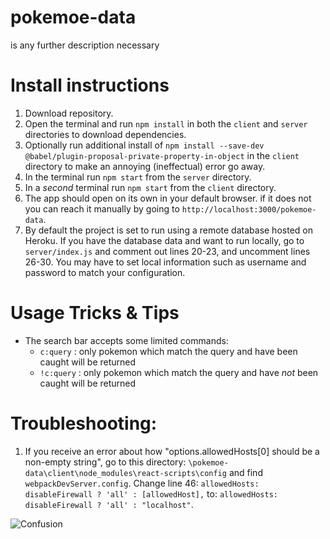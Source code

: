 # pokemoe-data
is any further description necessary

# Install instructions
1. Download repository.
1. Open the terminal and run `npm install` in both the `client` and `server` directories to download dependencies.
1. Optionally run additional install of `npm install --save-dev @babel/plugin-proposal-private-property-in-object` in the `client` directory to make an annoying (ineffectual) error go away.
1. In the terminal run `npm start` from the `server` directory.
1. In a _second_ terminal run `npm start` from the `client` directory.
1. The app should open on its own in your default browser. if it does not you can reach it manually by going to `http://localhost:3000/pokemoe-data`.
1. By default the project is set to run using a remote database hosted on Heroku. If you have the database data and want to run locally, go to `server/index.js` and comment out lines 20-23, and uncomment lines 26-30. You may have to set local information such as username and password to match your configuration.

# Usage Tricks & Tips
* The search bar accepts some limited commands:
    * `c:query` : only pokemon which match the query and have been caught will be returned
    * `!c:query` : only pokemon which match the query and have *not* been caught will be returned

# Troubleshooting:
1. If you receive an error about how "options.allowedHosts[0] should be a non-empty string", go to this directory: `\pokemoe-data\client\node_modules\react-scripts\config` and find `webpackDevServer.config`. Change line 46: `allowedHosts: disableFirewall ? 'all' : [allowedHost],` to: `allowedHosts: disableFirewall ? 'all' : "localhost"`.

<img src="https://github.com/cat-milk/Anime-Girls-Holding-Programming-Books/blob/master/NodeJs/Hifumi_Takimoto_NodeJs.png?raw=true" alt="Confusion">